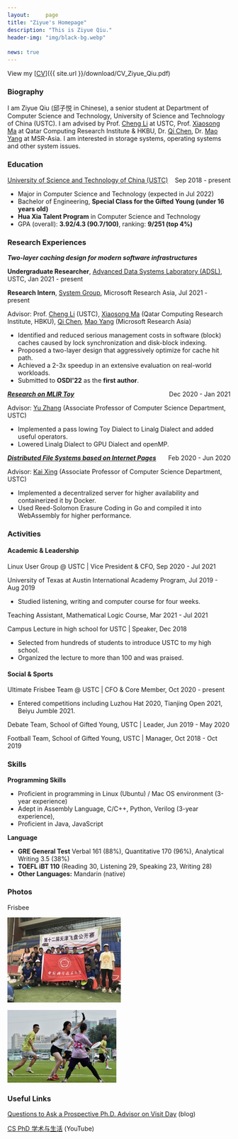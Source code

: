```yaml
---
layout:     page
title: "Ziyue's Homepage"
description: "This is Ziyue Qiu."
header-img: "img/black-bg.webp"

news: true
---
```


View my [<u>CV</u>]({{ site.url }}/download/CV_Ziyue_Qiu.pdf)

### Biography

I am Ziyue Qiu (邱子悦 in Chinese), a senior student at Department of Computer Science and Technology, University of Science and Technology of China (USTC). I am advised by Prof. [<u>Cheng Li</u>](http://staff.ustc.edu.cn/~chengli7/) at USTC, Prof. [<u>Xiaosong Ma</u>](https://www.hbku.edu.qa/en/staff/dr-xiaosong-ma) at Qatar Computing Research Institute & HKBU, Dr. [<u>Qi Chen</u>](https://www.microsoft.com/en-us/research/people/cheqi/), Dr. [<u>Mao Yang</u>](https://www.microsoft.com/en-us/research/people/maoyang/) at MSR-Asia. I am interested in storage systems, operating systems and other system issues.

### Education

<p style="text-align:left;"><u><a href="http://en.ustc.edu.cn/">University of Science and Technology of China (USTC)</a></u><span style="float:right;">Sep 2018 - present</span></p>

- Major in Computer Science and Technology (expected in Jul 2022)
- Bachelor of Engineering, **Special Class for the Gifted Young (under 16 years old)**
- **Hua Xia Talent Program** in Computer Science and Technology
- GPA (overall): **3.92/4.3 (90.7/100)**, ranking: **9/251 (top 4%)**

### Research Experiences

***Two-layer caching design for modern software infrastructures***

**Undergraduate Researcher**, [<u>Advanced Data Systems Laboratory (ADSL)</u>](http://adsl.ustc.edu.cn/), USTC, Jan 2021 - present

**Research Intern**, [<u>System Group</u>](https://www.microsoft.com/en-us/research/group/systems-research-group-asia/), Microsoft Research Asia, Jul 2021 - present

Advisor: Prof. [Cheng Li](http://staff.ustc.edu.cn/~chengli7/) (USTC), [Xiaosong Ma](https://www.hbku.edu.qa/en/staff/dr-xiaosong-ma) (Qatar  Computing Research Institute, HBKU), [Qi Chen](https://www.microsoft.com/en-us/research/people/cheqi/), [Mao Yang](https://www.microsoft.com/en-us/research/people/maoyang/) (Microsoft Research Asia)

- Identified and reduced serious management costs in software (block) caches caused by lock synchronization and disk-block indexing.
- Proposed a two-layer design that aggressively optimize for cache hit path.
- Achieved a 2-3x speedup in an extensive evaluation on real-world workloads.
- Submitted to **OSDI'22**  as the **first author**.

<p style="text-align:left;"><em><u><strong><a href="https://gitee.com/RubyOcelot/ustc-compile-2020/tree/master/mlir-toy-new">Research on MLIR Toy</a></strong></u></em><span style="float:right;">Dec 2020 - Jan 2021</span></p>

Advisor: [<u>Yu Zhang</u>](http://staff.ustc.edu.cn/~yuzhang/) (Associate Professor of Computer Science Department, USTC)

- Implemented a pass lowing Toy Dialect to Linalg Dialect and added useful operators.
- Lowered Linalg Dialect to GPU Dialect and openMP.

<p style="text-align:left;"><em><u><strong><a href="https://github.com/OSH-2020/x-dontpanic">Distributed File Systems based on Internet Pages</a></strong></u></em><span style="float:right;">Feb 2020 - Jun 2020</span></p>

Advisor: [<u>Kai Xing</u>](http://staff.ustc.edu.cn/~kxing/) (Associate Professor of Computer Science Department, USTC) 

- Implemented a decentralized server for higher availability and containerized it by Docker.
- Used Reed-Solomon Erasure Coding in Go and compiled it into WebAssembly for higher performance.

### Activities

#### Academic & Leadership

Linux User Group @ USTC | Vice President & CFO, Sep 2020 - Jul 2021

University of Texas at Austin International Academy Program, Jul 2019 - Aug 2019

- Studied listening, writing and computer course for four weeks.

Teaching Assistant, Mathematical Logic Course, Mar 2021 - Jul 2021

Campus Lecture in high school for USTC | Speaker, Dec 2018

- Selected from hundreds of students to introduce USTC to my high school.
- Organized the lecture to more than 100 and was praised.

#### Social & Sports

Ultimate Frisbee Team @ USTC | CFO & Core Member, Oct 2020 - present

-  Entered competitions including Luzhou Hat 2020, Tianjing Open 2021, Beiyu Jumble 2021.

Debate Team, School of Gifted Young, USTC | Leader, Jun 2019 - May 2020

Football Team, School of Gifted Young, USTC | Manager, Oct 2018 - Oct 2019

### Skills

**Programming Skills**

- Proficient in programming in Linux (Ubuntu) / Mac OS environment (3-year experience)
- Adept in Assembly Language, C/C++, Python, Verilog (3-year experience),
- Proficient in Java, JavaScript

**Language**

- **GRE General Test** Verbal 161 (88%), Quantitative 170 (96%), Analytical Writing 3.5 (38%) 
- **TOEFL iBT 110** (Reading 30, Listening 29, Speaking 23, Writing 28)
- **Other Languages:** Mandarin (native)

### Photos

<span id="jump">Frisbee</span>

![Picture1](img/Picture1.jpg)

<img src="img/Picture2.jpg" alt="Picture2" style="zoom: 25%;" />

### Useful Links

[<u>Questions to Ask a Prospective Ph.D. Advisor on Visit Day</u>](https://blog.ml.cmu.edu/2020/03/02/questions-to-ask-a-prospective-ph-d-advisor-on-visit-day-with-thorough-and-forthright-explanations/) (blog)

[<u>CS PhD 学术与生活</u>](https://www.youtube.com/playlist?list=PLD0qOSaD5_Z6UBaWjSJ6xMDECHANcLim5) (YouTube)

